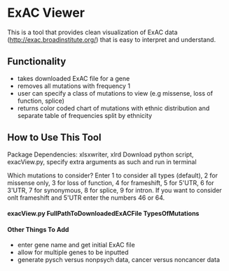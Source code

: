 # ExAC Viewer

This is a tool that provides clean visualization of ExAC data (http://exac.broadinstitute.org/) that is easy to interpret and understand.

## Functionality

- takes downloaded ExAC file for a gene
- removes all mutations with frequency 1
- user can specify a class of mutations to view (e.g missense, loss of function, splice)
- returns color coded chart of mutations with ethnic distribution and separate table of frequencies split by ethnicity

## How to Use This Tool

Package Dependencies: xlsxwriter, xlrd
Download python script, exacView.py, specify extra arguments as such and run in terminal

Which mutations to consider? Enter 1 to consider all types (default), 2 for missense only, 3 for loss of function, 4 for frameshift, 5 for 5'UTR, 6 for 3'UTR, 7 for synonymous, 8 for splice, 9 for intron. If you want to consider onlt frameshift and 5'UTR enter the numbers 46 or 64. 

#### exacView.py FullPathToDownloadedExACFile TypesOfMutations


#### Other Things To Add
- enter gene name and get initial ExAC file
- allow for multiple genes to be inputted
- generate pysch versus nonpsych data, cancer versus noncancer data
